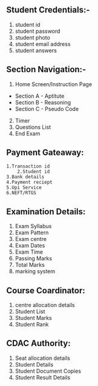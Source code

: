 ## Student Credentials:-
	
1. student id
2. student password
3. student photo
4. student email address
5. student answers
	
## Section Navigation:- 
	
1. Home Screen/Instruction Page
* 	Section A - Aptitute 
* 	Section B - Reasoning
* 	Section C - Pseudo Code
2. Timer
3. Questions List
4. End Exam

## Payment Gateaway:
    
	1.Transaction id
        2.Student id
	3.Bank details
 	4.Payment reciept
	5.Upi Service
 	6.NEFT/RTGS

## Examination Details:
    
1. Exam Syllabus
2. Exam Pattern
3. Exam centre
4. Exam Dates
5. Exam Time
6. Passing Marks
7. Total Marks
8. marking system

## Course Coardinator:
    	
1. centre allocation details
2. Student List
3. Student Marks
4. Student Rank

## CDAC Authority:
    
1. Seat allocation details
2. Student Details
3. Student Document Copies
4. Student Result Details

